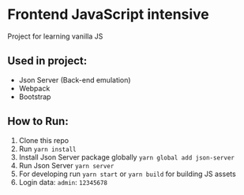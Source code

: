 # Frontend JavaScript intensive
Project for learning vanilla JS

## Used in project:
- Json Server (Back-end emulation)
- Webpack
- Bootstrap

## How to Run:

1. Clone this repo
2. Run `yarn install`
3. Install Json Server package globally `yarn global add json-server`
4. Run Json Server `yarn server`
5. For developing run `yarn start` or `yarn build` for building JS assets
6. Login data: `admin`: `12345678`
